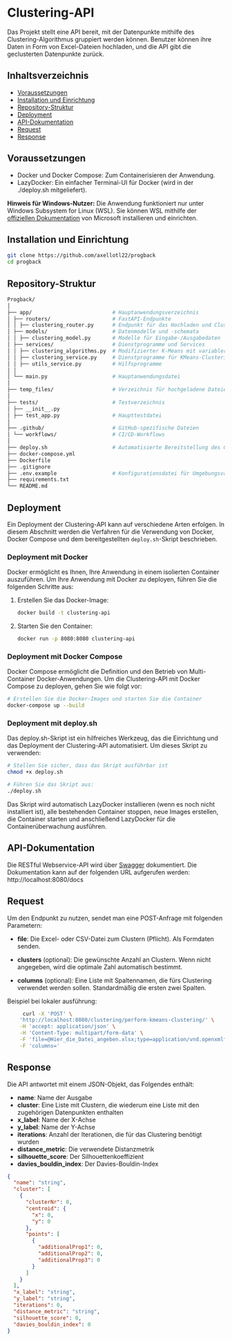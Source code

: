 # Clustering-API

Das Projekt stellt eine API bereit, mit der Datenpunkte mithilfe des Clustering-Algorithmus gruppiert werden können. Benutzer können ihre Daten in Form von Excel-Dateien hochladen, und die API gibt die geclusterten Datenpunkte zurück.

## Inhaltsverzeichnis

- [Voraussetzungen](#Voraussetzungen)
- [Installation und Einrichtung](#installation-und-einrichtung)
- [Repository-Struktur](#repository-struktur)
- [Deployment](#deployment)
- [API-Dokumentation](#api-dokumentation)
- [Request](#request)
- [Response](#response)

## Voraussetzungen

- Docker und Docker Compose: Zum Containerisieren der Anwendung.
- LazyDocker: Ein einfacher Terminal-UI für Docker (wird in der ./deploy.sh mitgeliefert).

**Hinweis für Windows-Nutzer:** Die Anwendung funktioniert nur unter Windows Subsystem for Linux (WSL). Sie können WSL mithilfe der [offiziellen Dokumentation](https://docs.microsoft.com/de-de/windows/wsl/install) von Microsoft installieren und einrichten.

## Installation und Einrichtung

```bash
git clone https://github.com/axellotl22/progback
cd progback
```
## Repository-Struktur
```bash
Progback/
│
├── app/                          # Hauptanwendungsverzeichnis
│ ├── routers/                    # FastAPI-Endpunkte
│ │ ├── clustering_router.py      # Endpunkt für das Hochladen und Clustern von Dateien
│ ├── models/                     # Datenmodelle und -schemata
│ │ ├── clustering_model.py       # Modelle für Eingabe-/Ausgabedaten
│ ├── services/                   # Dienstprogramme und Services
│ │ ├── clustering_algorithms.py  # Modifizierter K-Means mit variabler Ditanzberechnung
│ │ ├── clustering_service.py     # Dienstprogramme für KMeans-Clustering 
│ │ ├── utils_service.py          # Hilfsprogramme
│ │   
│ └── main.py                     # Hauptanwendungsdatei
│
├── temp_files/                   # Verzeichnis für hochgeladene Dateien 
│
├── tests/                        # Testverzeichnis
│ ├── __init__.py
│ ├── test_app.py                 # Haupttestdatei
│
├── .github/                      # GitHub-spezifische Dateien
│ └── workflows/                  # CI/CD-Workflows
│
├── deploy.sh                     # Automatisierte Bereitstellung des Containers und Lazydocker 
├── docker-compose.yml
├── Dockerfile
├── .gitignore
├── .env.example                  # Konfigurationsdatei für Umgebungsvariablen
├── requirements.txt
└── README.md
```

## Deployment

Ein Deployment der Clustering-API kann auf verschiedene Arten erfolgen. In diesem Abschnitt werden die Verfahren für die Verwendung von Docker, Docker Compose und dem bereitgestellten `deploy.sh`-Skript beschrieben.

### Deployment mit Docker

Docker ermöglicht es Ihnen, Ihre Anwendung in einem isolierten Container auszuführen. Um Ihre Anwendung mit Docker zu deployen, führen Sie die folgenden Schritte aus:

1. Erstellen Sie das Docker-Image:

   ```bash
   docker build -t clustering-api 
2. Starten Sie den Container:

    ```bash
    docker run -p 8080:8080 clustering-api
    ```


### Deployment mit Docker Compose
Docker Compose ermöglicht die Definition und den Betrieb von Multi-Container Docker-Anwendungen. Um die Clustering-API mit Docker Compose zu deployen, gehen Sie wie folgt vor:

```bash
# Erstellen Sie die Docker-Images und starten Sie die Container
docker-compose up --build
```


### Deployment mit deploy.sh
Das deploy.sh-Skript ist ein hilfreiches Werkzeug, das die Einrichtung und das Deployment der Clustering-API automatisiert. Um dieses Skript zu verwenden:

```bash
# Stellen Sie sicher, dass das Skript ausführbar ist
chmod +x deploy.sh

# Führen Sie das Skript aus:
./deploy.sh
```

Das Skript wird automatisch LazyDocker installieren (wenn es noch nicht installiert ist), alle bestehenden Container stoppen, neue Images erstellen, die Container starten und anschließend LazyDocker für die Containerüberwachung ausführen.

## API-Dokumentation
Die RESTful Webservice-API wird über [Swagger](https://swagger.io/) dokumentiert. Die Dokumentation kann auf der folgenden
URL aufgerufen werden: http://localhost:8080/docs

## Request

Um den Endpunkt zu nutzen, sendet man eine POST-Anfrage mit folgenden Parametern:

- **file**: Die Excel- oder CSV-Datei zum Clustern (Pflicht). Als Formdaten senden.

- **clusters** (optional): Die gewünschte Anzahl an Clustern. Wenn nicht angegeben, wird die optimale Zahl automatisch bestimmt. 

- **columns** (optional): Eine Liste mit Spaltennamen, die fürs Clustering verwendet werden sollen. Standardmäßig die ersten zwei Spalten. 

Beispiel bei lokaler ausführung:
```bash
     curl -X 'POST' \
    'http://localhost:8080/clustering/perform-kmeans-clustering/' \
    -H 'accept: application/json' \
    -H 'Content-Type: multipart/form-data' \
    -F 'file=@Hier_die_Datei_angeben.xlsx;type=application/vnd.openxmlformats-officedocument.spreadsheetml.sheet' \
    -F 'columns='
```


## Response

Die API antwortet mit einem JSON-Objekt, das Folgendes enthält:

- **name**: Name der Ausgabe
- **cluster**: Eine Liste mit Clustern, die wiederum eine Liste mit den zugehörigen Datenpunkten enthalten
- **x_label**: Name der X-Achse
- **y_label**: Name der Y-Achse
- **iterations**: Anzahl der Iterationen, die für das Clustering benötigt wurden
- **distance_metric**: Die verwendete Distanzmetrik
- **silhouette_score**: Der Silhouettenkoeffizient
- **davies_bouldin_index**: Der Davies-Bouldin-Index

```json  
{
  "name": "string",
  "cluster": [
    {
      "clusterNr": 0,
      "centroid": {
        "x": 0,
        "y": 0
      },
      "points": [
        {
          "additionalProp1": 0,
          "additionalProp2": 0,
          "additionalProp3": 0
        }
      ]
    }
  ],
  "x_label": "string",
  "y_label": "string",
  "iterations": 0,
  "distance_metric": "string",
  "silhouette_score": 0,
  "davies_bouldin_index": 0
}